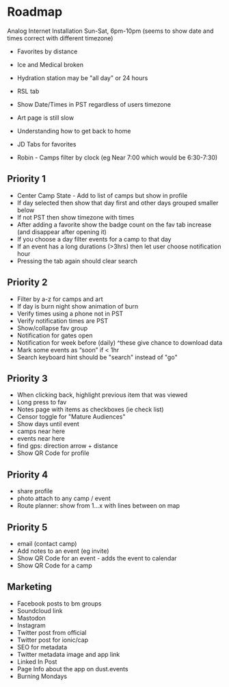 # Roadmap

Analog Internet Installation
Sun-Sat, 6pm-10pm (seems to show date and times correct with different timezone)

- Favorites by distance
- Ice and Medical broken
- Hydration station may be "all day" or 24 hours
- RSL tab

- Show Date/Times in PST regardless of users timezone
- Art page is still slow
- Understanding how to get back to home
- JD Tabs for favorites
- Robin - Camps filter by clock (eg Near 7:00 which would be 6:30-7:30)

## Priority 1
- Center Camp State - Add to list of camps but show in profile
- If day selected then show that day first and other days grouped smaller below
- If not PST then show timezone with times
- After adding a favorite show the badge count on the fav tab increase (and disappear after opening it)
- If you choose a day filter events for a camp to that day
- If an event has a long durations (>3hrs) then let user choose notification hour
- Pressing the tab again should clear search

## Priority 2
- Filter by a-z for camps and art
- If day is burn night show animation of burn
- Verify times using a phone not in PST
- Verify notification times are PST
- Show/collapse fav group
- Notification for gates open
- Notification for week before (daily) ^these give chance to download data
- Mark some events as “soon” if < 1hr
- Search keyboard hint should be "search" instead of "go"

## Priority 3
- When clicking back, highlight previous item that was viewed
- Long press to fav
- Notes page with items as checkboxes (ie check list)
- Censor toggle for "Mature Audiences"
- Show days until event
- camps near here
- events near here
- find gps: direction arrow + distance
- Show QR Code for profile

## Priority 4
- share profile
- photo attach to any camp / event
- Route planner: show from 1...x with lines between on map

## Priority 5
- email (contact camp)
- Add notes to an event (eg invite)
- Show QR Code for an event - adds the event to calendar
- Show QR Code for a camp

## Marketing
- Facebook posts to bm groups
- Soundcloud link
- Mastodon
- Instagram
- Twitter post from official
- Twitter post for ionic/cap
- SEO for metadata
- Twitter metadata image and app link
- Linked In Post
- Page Info about the app on dust.events
- Burning Mondays